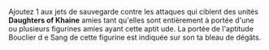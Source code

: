 Ajoutez 1 aux jets de sauvegarde contre les attaques qui ciblent des unités **Daughters of Khaine** amies tant qu'elles sont entièrement à portée d'une ou plusieurs figurines amies ayant cette aptit ude. La portée de l'aptitude Bouclier d e Sang de cette figurine est indiquée sur son ta bleau de dégâts. 